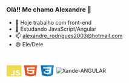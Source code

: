 ### Olá!! Me chamo Alexandre 👋

- 🔭 Hoje trabalho com front-end
- 🌱 Estudando JavaScript/Angular
- 📫 alexandre_rodrigues2003@hotmail.com
- 😄 Ele/Dele

##

<div style="display: inline_block"><br>
  <img align="center" alt="Xande-Js" height="30" width="40" src="https://raw.githubusercontent.com/devicons/devicon/master/icons/javascript/javascript-plain.svg">
  <img align="center" alt="Xande-HTML" height="30" width="40" src="https://raw.githubusercontent.com/devicons/devicon/master/icons/html5/html5-original.svg">
  <img align="center" alt="Xande-CSS" height="30" width="40" src="https://raw.githubusercontent.com/devicons/devicon/master/icons/css3/css3-original.svg">
  <img align="center" alt="Xande-ANGULAR" height="30" width="40" src="https://cdn.jsdelivr.net/gh/devicons/devicon/icons/angularjs/angularjs-original.svg" />
</div>
